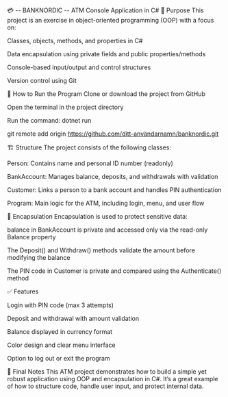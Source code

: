 💳  -- BANKNORDIC -- ATM Console Application in C#
🧠 Purpose
This project is an exercise in object-oriented programming (OOP) with a focus on:

Classes, objects, methods, and properties in C#

Data encapsulation using private fields and public properties/methods

Console-based input/output and control structures

Version control using Git

🚀 How to Run the Program
Clone or download the project from GitHub

Open the terminal in the project directory

Run the command: dotnet run

git remote add origin https://github.com/ditt-användarnamn/banknordic.git


🏗️ Structure
The project consists of the following classes:

Person: Contains name and personal ID number (readonly)

BankAccount: Manages balance, deposits, and withdrawals with validation

Customer: Links a person to a bank account and handles PIN authentication

Program: Main logic for the ATM, including login, menu, and user flow

🔐 Encapsulation
Encapsulation is used to protect sensitive data:

balance in BankAccount is private and accessed only via the read-only Balance property

The Deposit() and Withdraw() methods validate the amount before modifying the balance

The PIN code in Customer is private and compared using the Authenticate() method

✅ Features

Login with PIN code (max 3 attempts)

Deposit and withdrawal with amount validation

Balance displayed in currency format

Color design and clear menu interface

Option to log out or exit the program

🏁 Final Notes
This ATM project demonstrates how to build a simple yet robust application using OOP and encapsulation in C#. It’s a great example of how to structure code, handle user input, and protect internal data.
